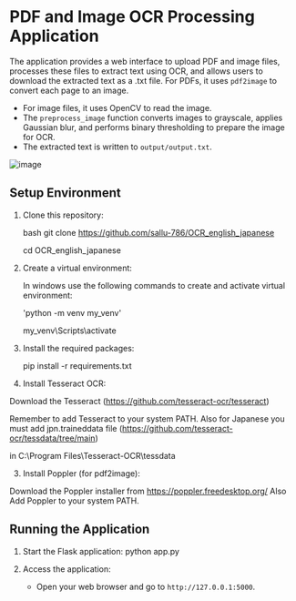 PDF and Image OCR Processing Application
=========================================

The application provides a web interface to upload PDF and image files, processes these files to extract text using OCR, and allows users to download the extracted text as a .txt file.
 For PDFs, it uses `pdf2image` to convert each page to an image.
- For image files, it uses OpenCV to read the image.
- The `preprocess_image` function converts images to grayscale, applies Gaussian blur, and performs binary thresholding to prepare the image for OCR.
- The extracted text is written to `output/output.txt`.



![image](https://github.com/user-attachments/assets/c97cc0ab-5cb9-4fba-a2e3-276826ac9547)



Setup Environment
-----------------
1. Clone this repository:

    bash git clone https://github.com/sallu-786/OCR_english_japanese

   cd OCR_english_japanese

3. Create a virtual environment:

   In windows use the following commands to create and activate virtual environment:

   
    'python -m venv my_venv'

    my_venv\Scripts\activate


1. Install the required packages:


   pip install -r requirements.txt

2. Install Tesseract OCR:


Download the Tesseract (https://github.com/tesseract-ocr/tesseract)

Remember to add Tesseract to your system PATH. Also for Japanese you must add jpn.traineddata file (https://github.com/tesseract-ocr/tessdata/tree/main) 

in C:\Program Files\Tesseract-OCR\tessdata 

3. Install Poppler (for pdf2image):
   
Download the Poppler installer from https://poppler.freedesktop.org/
Also Add Poppler to your system PATH.



Running the Application
-----------------------
1. Start the Flask application:
    python app.py

2. Access the application:
    - Open your web browser and go to `http://127.0.0.1:5000`.


